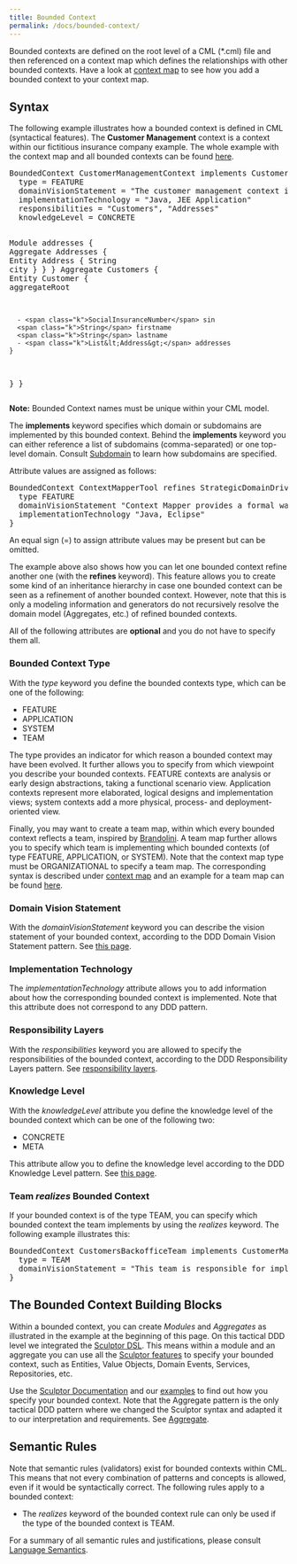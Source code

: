 ```yaml
---
title: Bounded Context
permalink: /docs/bounded-context/
---
```


Bounded contexts are defined on the root level of a CML (*.cml) file and then referenced on a context map which defines the relationships with other bounded contexts. Have a look at [context map](/docs/context-map/) to see how you add a bounded context to your context map. 

## Syntax
The following example illustrates how a bounded context is defined in CML (syntactical features). The **Customer Management** context is a context within our fictitious insurance company example. The whole example with the context map and all bounded contexts can be found [here](https://github.com/ContextMapper/context-mapper-examples/tree/master/src/main/cml/insurance-example).

<div class="highlight"><pre><span></span><span class="k">BoundedContext</span> CustomerManagementContext <span class="k">implements</span> CustomerManagementDomain {
  <span class="k">type</span> = <span class="k">FEATURE</span>
  <span class="k">domainVisionStatement</span> = <span class="s">&quot;The customer management context is responsible for ...&quot;</span>
  <span class="k">implementationTechnology</span> = <span class="s">&quot;Java, JEE Application&quot;</span>
  <span class="k">responsibilities</span> = <span class="s">&quot;Customers&quot;</span>, <span class="s">&quot;Addresses&quot;</span>
  <span class="k">knowledgeLevel</span> = <span class="k">CONCRETE</span>

  <span class="k">Module</span> addresses {
    <span class="k">Aggregate</span> Addresses {
      <span class="k">Entity</span> Address {
        <span class="k">String</span> city
      }
    }
  }
  <span class="k">Aggregate</span> Customers {
    <span class="k">Entity</span> Customer {
      <span class="k">aggregateRoot</span>

      - <span class="k">SocialInsuranceNumber</span> sin
      <span class="k">String</span> firstname
      <span class="k">String</span> lastname
      - <span class="k">List&lt;Address&gt;</span> addresses
    }
  }
}
</pre></div>

<div class="alert alert-custom">
<strong>Note:</strong> Bounded Context names must be unique within your CML model.
</div>
 
The **implements** keyword specifies which domain or subdomains are implemented by this bounded context. Behind the **implements**
keyword you can either reference a list of subdomains (comma-separated) or one top-level domain. Consult [Subdomain](/docs/subdomain/) to  learn how subdomains are specified.

Attribute values are assigned as follows:
<div class="highlight"><pre><span></span><span class="k">BoundedContext</span> ContextMapperTool <span class="k">refines</span> StrategicDomainDrivenDesignContext {
  <span class="k">type</span> <span class="k">FEATURE</span>
  <span class="k">domainVisionStatement</span> <span class="s">&quot;Context Mapper provides a formal way to model strategic DDD Context Maps.&quot;</span>
  <span class="k">implementationTechnology</span> <span class="s">&quot;Java, Eclipse&quot;</span>
}
</pre></div>
An equal sign (=) to assign attribute values may be present but can be omitted.

The example above also shows how you can let one bounded context refine another one (with the **refines** keyword). This feature allows you to create some kind of an inheritance hierarchy in case one bounded context can be seen as a refinement of another bounded context. However, note that this is only a modeling information and generators do not recursively resolve the domain model (Aggregates, etc.) of refined bounded contexts.
 
  
All of the following attributes are **optional** and you do not have to specify them all. 
 
### Bounded Context Type
With the _type_ keyword you define the bounded contexts type, which can be one of the following:

 * FEATURE
 * APPLICATION
 * SYSTEM
 * TEAM
 
The type provides an indicator for which reason a bounded context may have been evolved. It further allows you to specify from which 
viewpoint you describe your bounded contexts. FEATURE contexts are analysis or early design abstractions, taking a functional scenario view. Application contexts represent more 
elaborated, logical designs and implementation views; system contexts add a more physical, process- and deployment-oriented view.  
<!-- TODO compare this context taxonomy to Brown's C4 model --> 

Finally, you may want to create a team map, within which every bounded context reflects a team, inspired by [Brandolini](https://www.infoq.com/articles/ddd-contextmapping). A team map further allows you to specify which team is implementing which bounded contexts (of type FEATURE, APPLICATION, or SYSTEM). Note that the context map type must be ORGANIZATIONAL to specify a team map. The corresponding syntax is described under [context map](/docs/context-map) and an example for a team map can be found 
[here](https://github.com/ContextMapper/context-mapper-examples/tree/master/src/main/cml/insurance-example).

### Domain Vision Statement
With the _domainVisionStatement_ keyword you can describe the vision statement of your bounded context, according to the DDD Domain Vision Statement pattern. See [this page](/docs/domain-vision-statement/).

### Implementation Technology
The _implementationTechnology_ attribute allows you to add information about how the corresponding bounded context is implemented. Note that this attribute does not correspond to any DDD pattern.

### Responsibility Layers
With the _responsibilities_ keyword you are allowed to specify the responsibilities of the bounded context, according to the DDD Responsibility Layers pattern. See [responsibility layers](/docs/responsibility-layers/).

### Knowledge Level
With the _knowledgeLevel_ attribute you define the knowledge level of the bounded context which can be one of the following two:
 * CONCRETE
 * META
 
This attribute allow you to define the knowledge level according to the DDD Knowledge Level pattern. See [this page](/docs/knowledge-level/).

### Team _realizes_ Bounded Context
If your bounded context is of the type TEAM, you can specify which bounded context the team implements by using the _realizes_ keyword. The following example illustrates this:

<div class="highlight"><pre><span></span><span class="k">BoundedContext</span> CustomersBackofficeTeam <span class="k">implements</span> CustomerManagementDomain <span class="k">realizes</span> CustomerManagementContext {
  <span class="k">type</span> = <span class="k">TEAM</span>
  <span class="k">domainVisionStatement</span> = <span class="s">&quot;This team is responsible for implementing ...&quot;</span>
}
</pre></div>


## The Bounded Context Building Blocks
Within a bounded context, you can create _Modules_ and _Aggregates_ as illustrated in the example at the beginning of this page. On this tactical DDD level we integrated the [Sculptor DSL](http://sculptorgenerator.org/).
This means within a module and an aggregate you can use all the [Sculptor features](http://sculptorgenerator.org/documentation/advanced-tutorial) to specify your bounded context, such as Entities, Value Objects, Domain Events, Services, Repositories, etc.

Use the [Sculptor Documentation](http://sculptorgenerator.org/documentation/advanced-tutorial) and our [examples](https://github.com/ContextMapper/context-mapper-examples) to find out how you specify your bounded context.
Note that the Aggregate pattern is the only tactical DDD pattern where we changed the Sculptor syntax and adapted it to our interpretation and requirements. See [Aggregate](/docs/aggregate/).

## Semantic Rules
Note that semantic rules (validators) exist for bounded contexts within CML. This means that not every combination of patterns and concepts is allowed, even if it would be syntactically correct.
The following rules apply to a bounded context:

* The _realizes_ keyword of the bounded context rule can only be used if the type of the bounded context is TEAM.

For a summary of all semantic rules and justifications, please consult [Language Semantics](/docs/language-model/).
